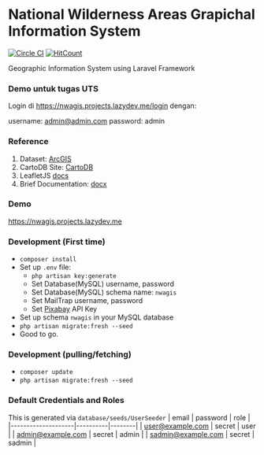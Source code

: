 # National Wilderness Areas Grapichal Information System
[![Circle CI](https://circleci.com/gh/sayyidyofa/nwa-gis-laravel.svg?style=svg)](https://circleci.com/gh/sayyidyofa/nwa-gis-laravel)
[![HitCount](http://hits.dwyl.com/sayyidyofa/nwa-gis-laravel.svg)](http://hits.dwyl.com/sayyidyofa/nwa-gis-laravel)

Geographic Information System using Laravel Framework

### Demo untuk tugas UTS

Login di https://nwagis.projects.lazydev.me/login dengan:

username: admin@admin.com
password: admin

### Reference
1. Dataset: [ArcGIS](https://hub.arcgis.com/datasets/usfs::national-wilderness-areas)
2. CartoDB Site: [CartoDB](https://sayyidyofa.carto.com/builder/85da0184-1639-4f01-9f17-b268bac6da20/embed)
3. LeafletJS [docs](https://leafletjs.com/reference-1.6.0.html)
4. Brief Documentation: [docx](https://github.com/sayyidyofa/nwa-gis-laravel/raw/master/PBD_Kelompok05.docx)

### Demo
https://nwagis.projects.lazydev.me

### Development (First time)
- `composer install`
- Set up `.env` file:
    - `php artisan key:generate`
    - Set Database(MySQL) username, password 
    - Set Database(MySQL) schema name: `nwagis`
    - Set MailTrap username, password
    - Set [Pixabay](https://pixabay.com/api/docs/) API Key
- Set up schema `nwagis` in your MySQL database
- `php artisan migrate:fresh --seed`
- Good to go.

### Development (pulling/fetching)
- `composer update`
- `php artisan migrate:fresh --seed`

### Default Credentials and Roles
This is generated via `database/seeds/UserSeeder`
| email              | password | role   |
|--------------------|----------|--------|
| user@example.com   | secret   | user   |
| admin@example.com  | secret   | admin  |
| sadmin@example.com | secret   | sadmin |


